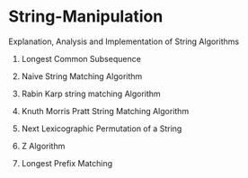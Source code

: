 # String-Manipulation
Explanation, Analysis and Implementation of String Algorithms

1. Longest Common Subsequence

2. Naive String Matching Algorithm

3. Rabin Karp string matching Algorithm

4. Knuth Morris Pratt String Matching Algorithm

5. Next Lexicographic Permutation of a String

6. Z Algorithm

7. Longest Prefix Matching
